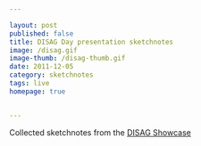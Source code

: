 ```yaml
---

layout: post
published: false
title: DISAG Day presentation sketchnotes
image: /disag.gif
image-thumb: /disag-thumb.gif
date: 2011-12-05
category: sketchnotes
tags: live
homepage: true


---
```


Collected sketchnotes from the [DISAG Showcase](http://lcss.glam.ac.uk/disag/)
